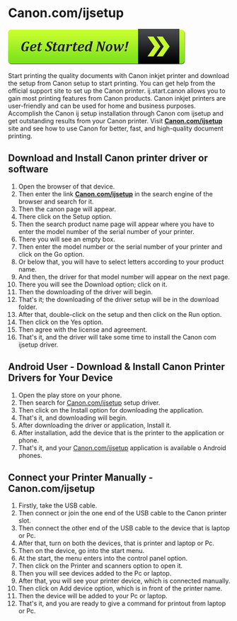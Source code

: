 #  Canon.com/ijsetup

[![Canon.com/ijsetup](get-started-now-button.png)](https://can.printredir.com)

Start printing the quality documents with Canon inkjet printer and download the setup from Canon setup to start printing. You can get help from the official support site to set up the Canon printer. ij.start.canon allows you to gain most printing features from Canon products. Canon inkjet printers are user-friendly and can be used for home and business purposes. Accomplish the Canon ij setup installation through Canon com ijsetup and get outstanding results from your Canon printer. Visit **[Canon.com/ijsetup](https://canoncom-ijsetup-ij.github.io/)** site and see how to use Canon for better, fast, and high-quality document printing.


##  Download and Install Canon printer driver or software

1. Open the browser of that device.
2. Then enter the link **[Canon.com/ijsetup](https://canoncom-ijsetup-ij.github.io/)** in the search engine of the browser and search for it.
3. Then the canon page will appear.
4. There click on the Setup option.
5. Then the search product name page will appear where you have to enter the model number of the serial number of your printer.
6. There you will see an empty box.
7. Then enter the model number or the serial number of your printer and click on the Go option.
8. Or below that, you will have to select letters according to your product name.
9. And then, the driver for that model number will appear on the next page.
10. There you will see the Download option; click on it.
11. Then the downloading of the driver will begin.
12. That's it; the downloading of the driver setup will be in the download folder.
13. After that, double-click on the setup and then click on the Run option.
14. Then click on the Yes option.
15. Then agree with the license and agreement.
16. That's it, and the driver will take some time to install the Canon com ijsetup driver.


##  Android User - Download & Install Canon Printer Drivers for Your Device

1. Open the play store on your phone.
1. Then search for [Canon.com/ijsetup](https://canoncom-ijsetup-ij.github.io/) setup driver.
3. Then click on the Install option for downloading the application.
4. That's it, and downloading will begin.
5. After downloading the driver or application, Install it.
6. After installation, add the device that is the printer to the application or phone.
7. That's it, and your [Canon.com/ijsetup](https://canoncom-ijsetup-ij.github.io/) application is available o Android phones.


##  Connect your Printer Manually - Canon.com/ijsetup

1. Firstly, take the USB cable.
2. Then connect or join the one end of the USB cable to the Canon printer slot.
3. Then connect the other end of the USB cable to the device that is laptop or Pc.
4. After that, turn on both the devices, that is printer and laptop or Pc.
5. Then on the device, go into the start menu.
6. At the start, the menu enters into the control panel option.
7. Then click on the Printer and scanners option to open it.
8. Then you will see devices added to the Pc or laptop.
9. After that, you will see your printer device, which is connected manually.
10. Then click on Add device option, which is in front of the printer name.
11. Then the device will be added to your Pc or laptop.
12. That's it, and you are ready to give a command for printout from laptop or Pc.
